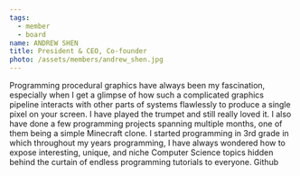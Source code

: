 ```yaml
---
tags:
  - member
  - board
name: ANDREW SHEN
title: President & CEO, Co-founder
photo: /assets/members/andrew_shen.jpg
---
```

Programming procedural graphics have always been my fascination, especially when I get a glimpse of how such a complicated graphics pipeline interacts with other parts of systems flawlessly to produce a single pixel on your screen. I have played the trumpet and still really loved it. I also have done a few programming projects spanning multiple months, one of them being a simple Minecraft clone. I started programming in 3rd grade in which throughout my years programming, I have always wondered how to expose interesting, unique, and niche Computer Science topics hidden behind the curtain of endless programming tutorials to everyone. Github
